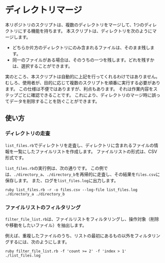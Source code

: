 # ディレクトリマージ
本リポジトリのスクリプトは、複数のディレクトリをマージして、1つのディレクトリにする機能を持ちます。
本スクリプトは、ディレクトリを次のようにマージします。
- どちらか片方のディレクトリにのみ含まれるファイルは、そのまま残します。
- 同一のファイルがある場合は、そのうちの一つを残します。どれを残すかは、選択することができます。

実のところ、本スクリプトは自動的に上記を行ってくれるわけではありません。
むしろ、使用者が、目的に応じて複数のスクリプトを順番に実行する必要があります。
この仕様は不便ではありますが、利点もあります。
それは作業内容をステップごとに確認できることです。
これにより、ディレクトリのマージ時に誤ってデータを削除することを防ぐことができます。

## 使い方
### ディレクトリの走査
`list_files.rb`でディレクトリを走査し、ディレクトリに含まれるファイルの情報を一覧にしたファイルリストを作成します。
ファイルリストの形式は、CSV形式です。

`list_files.rb`の実行例は、次の通りです。
この例では、`./directory_a`、`./directory_b`を再帰的に走査し、その結果を`files.csv`に保存します。
また、ログを`list_files.log`に出力します。
```
ruby list_files.rb -r -o files.csv --log-file list_files.log ./directory_a ./directory_b
```

### ファイルリストのフィルタリング
`filter_file_list.rb`は、ファイルリストをフィルタリングし、操作対象（削除や移動をしたいファイル）を抽出します。

例えば、重複したファイルのうち、リストの最初にあるもの以外をフィルタリングするには、次のようにします。
```
ruby filter_file_list.rb -f 'count >= 2' -f 'index > 1' ./list_files.log
```
